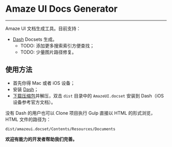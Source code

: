 # Amaze UI Docs Generator
---

Amaze UI 文档生成工具。目前支持：

- [Dash](http://kapeli.com/dash) Docsets 生成。
  - TODO: 添加更多搜索索引方便查找；
  - TODO: 少量图片路径修复。


## 使用方法

- 首先你得 Mac 或者 iOS 设备；
- 安装 [Dash](http://kapeli.com/dash)；
- [下载压缩包](http://amazeui.github.io/docs-generator/AmazeUI.Docsets-2.1.0.zip)并解压，双击 `dist` 目录中的 `AmazeUI.docset` 安装到 Dash（iOS 设备参考官方文档）。

没有 Dash 的用户也可以 Clone 项目执行 Gulp 直接以 HTML 的形式浏览，HTML 文件的路径为：

```
dist/amazeui.docset/Contents/Resources/Documents
```

**欢迎有能力的开发者帮助我们完善。**
